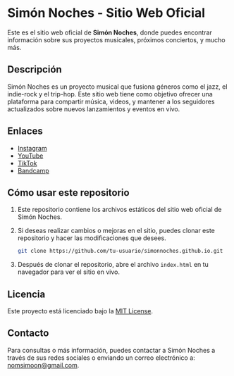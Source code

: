 
# Simón Noches - Sitio Web Oficial

Este es el sitio web oficial de **Simón Noches**, donde puedes encontrar información sobre sus proyectos musicales, próximos conciertos, y mucho más.

## Descripción

Simón Noches es un proyecto musical que fusiona géneros como el jazz, el indie-rock y el trip-hop. Este sitio web tiene como objetivo ofrecer una plataforma para compartir música, videos, y mantener a los seguidores actualizados sobre nuevos lanzamientos y eventos en vivo.

## Enlaces

- [Instagram](https://www.instagram.com/simon.noches/)
- [YouTube](https://www.youtube.com/@simonnoches)
- [TikTok](https://www.tiktok.com/@simon.noches)
- [Bandcamp](https://simonnoches.bandcamp.com/)

## Cómo usar este repositorio

1. Este repositorio contiene los archivos estáticos del sitio web oficial de Simón Noches.
2. Si deseas realizar cambios o mejoras en el sitio, puedes clonar este repositorio y hacer las modificaciones que desees.
   
   ```bash
   git clone https://github.com/tu-usuario/simonnoches.github.io.git
   ```
3. Después de clonar el repositorio, abre el archivo `index.html` en tu navegador para ver el sitio en vivo.

## Licencia

Este proyecto está licenciado bajo la [MIT License](LICENSE).

## Contacto

Para consultas o más información, puedes contactar a Simón Noches a través de sus redes sociales o enviando un correo electrónico a: [nomsimoon@gmail.com](mailto:nomsimoon@gmail.com).
